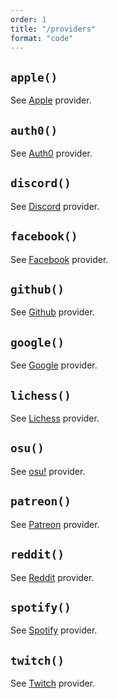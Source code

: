 ```yaml
---
order: 1
title: "/providers"
format: "code"
---
```


## `apple()`

See [Apple](/oauth/providers/apple) provider.

## `auth0()`

See [Auth0](/oauth/providers/auth0) provider.

## `discord()`

See [Discord](/oauth/providers/discord) provider.

## `facebook()`

See [Facebook](/oauth/providers/facebook) provider.

## `github()`

See [Github](/oauth/providers/github) provider.

## `google()`

See [Google](/oauth/providers/google) provider.

## `lichess()`

See [Lichess](/oauth/providers/lichess) provider.

## `osu()`

See [osu!](/oauth/providers/osu) provider.

## `patreon()`

See [Patreon](/oauth/providers/patreon) provider.

## `reddit()`

See [Reddit](/oauth/providers/reddit) provider.

## `spotify()`

See [Spotify](/oauth/providers/spotify) provider.

## `twitch()`

See [Twitch](/oauth/providers/twitch) provider.
